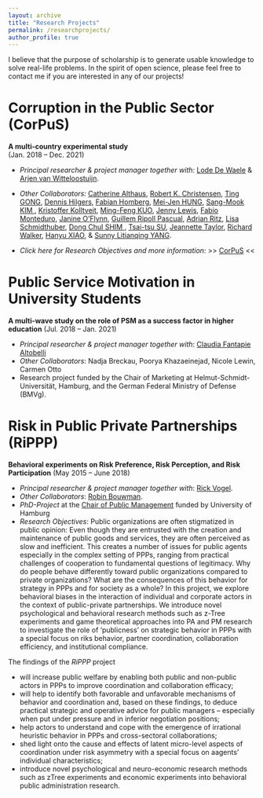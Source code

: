 ```yaml
---
layout: archive
title: "Research Projects"
permalink: /researchprojects/
author_profile: true
---
```


I believe that the purpose of scholarship is to generate usable knowledge to solve real-life problems. In the spirit of open science, please feel free to contact me if you are interested in any of our projects!



Corruption in the Public Sector (CorPuS)
=======

**A multi-country experimental study**      
(Jan. 2018 – Dec. 2021)

* *Principal researcher & project manager together with:*  	<a href="https://www.uantwerpen.be/en/staff/lode-dewaele/">Lode De Waele</a> & <a href="https://research.vu.nl/en/persons/a-van-witteloostuijn">Arjen van Witteloostuijn</a>.

* *Other Collaborators:* <a href="https://www.anzsog.edu.au/about/contact-directory/catherine-althaus">Catherine Althaus</a>, <a href="https://marriottschool.byu.edu/directory/details?id=36271">Robert K. Christensen</a>, <a href="https://scholars.cityu.edu.hk/en/persons/ting-gong(d7df4bfc-052e-4904-bf59-b945cad92635).html">Ting GONG</a>, <a href="https://www.jku.at/institut-fuer-public-und-nonprofit-management/ueber-uns/team/hilgers/">Dennis Hilgers</a>, <a href="http://impresaemanagement.luiss.it/docenti/cv/353465">Fabian Homberg</a>, <a href="http://politics.ntu.edu.tw/english/?p=8832">Mei-Jen HUNG</a>, <a href="http://itpolicy.seoultech.ac.kr/hcm/plugin/prof2/detail.jsp?menu=9070&lang=en&id=02263">Sang-Mook KIM </a>, <a href="https://www.sv.uio.no/isv/english/people/aca/kristoffer-kolltveit/index.html">Kristoffer Kolltveit</a>, <a href="http://politics.ntu.edu.tw/english/?p=12196">Ming-Feng KUO</a>, <a href="http://unimelb.academia.edu/JennyLewis">Jenny Lewis</a>, <a href="https://economia.uniroma2.it/faculty/76/monteduro-fabio">Fabio Monteduro</a>, <a href="https://www.anzsog.edu.au/about/contact-directory/janine-o-flynn">Janine O’Flynn</a>, <a href="http://cpa.uab.cat/index.php/en/ripoll-pascual-guillem">Guillem Ripoll Pascual</a>, <a href="http://www.kpm.unibe.ch/contact/personen/geschaeftsleitung/prof_dr_ritz_adrian/index_eng.html">Adrian Ritz</a>, <a href="https://www.jku.at/institut-fuer-public-und-nonprofit-management/ueber-uns/team/schmidthuber/">Lisa Schmidthuber</a>, <a href="https://kupa.korea.edu/kupaeng/professor/fulltime.do?mode=view&articleNo=36671&article.offset=0&articleLimit=200">Dong Chul SHIM </a>, <a href="http://politics.ntu.edu.tw/english/?p=147">Tsai-tsu SU</a>, <a href="https://research-repository.uwa.edu.au/en/persons/jeannette-taylor">Jeannette Taylor</a>, <a href="https://www.cityu.edu.hk/pol/faculty_academic_teaching_detail.asp?id=5">Richard Walker</a>, <a href="https://www.eduhk.hk/aps/people/dr-hanyu-xiao/">Hanyu XIAO</a>, & <a href="https://scholars.cityu.edu.hk/en/persons/litianqing-yang(e2b0f421-b4bc-450a-9b8a-dfb5950d058a).html">Sunny Litianqing YANG</a>.

* *Click here for Research Objectives and more information:* >> <a href="https://ksweissmueller.github.io/corpus/">CorPuS</a> <<




Public Service Motivation in University Students
=======

**A multi-wave study on the role of PSM as a success factor in higher education**
(Jul. 2018 – Jan. 2021)

* *Principal researcher & project manager together with*: <a href="https://www.hsu-hh.de/marketing/team#details-0-0">Claudia Fantapie Altobelli</a>
* *Other Collaborators*: Nadja Breckau, Poorya Khazaeinejad, Nicole Lewin, Carmen Otto
* Research project funded by the Chair of Marketing at Helmut-Schmidt-Universität, Hamburg, and the German Federal Ministry of Defense (BMVg).





Risk in Public Private Partnerships (RiPPP)
=======

**Behavioral experiments on Risk Preference, Risk Perception, and Risk Participation**
(May 2015 – June 2018)


* *Principal researcher & project manager together with*: [Rick Vogel](https://www.wiso.uni-hamburg.de/en/fachbereich-sozoek/professuren/vogel-rick/team/vogel-rick.html).
* *Other Collaborators*: [Robin Bouwman](https://www.uu.nl/staff/RBBouwman/Profile).
* *PhD-Project* at the [Chair of Public Management](https://www.wiso.uni-hamburg.de/en/fachbereich-sozoek/professuren/vogel-rick/forschung/forschungsprojekte/rippp.html) funded by University of Hamburg
* *Research Objectives*:
Public organizations are often stigmatized in public opinion: Even though they are entrusted with the creation and maintenance of public goods and services, they are often perceived as slow and inefficient. This creates a number of issues for public agents especially in the complex setting of PPPs, ranging from practical challenges of cooperation to fundamental questions of legitimacy.
Why do people behave differently toward public organizations compared to private organizations? What are the consequences of this behavior for strategy in PPPs and for society as a whole?
In this project, we explore behavioral biases in the interaction of individual and corporate actors in the context of public-private partnerships. We introduce novel psychological and behavioral research methods such as z-Tree experiments and game theoretical approaches into PA and PM research to investigate the role of ‘publicness’ on strategic behavior in PPPs with a special focus on riks behavior, partner coordination, collaboration efficiency, and institutional compliance.

The findings of the *RiPPP* project

* will increase public welfare by enabling both public and non-public actors in PPPs to improve coordination and collaboration efficacy;
* will help to identify both favorable and unfavorable mechanisms of behavior and coordination and, based on these findings, to deduce practical strategic and operative advice for public managers – especially when put under pressure and in inferior negotiation positions;
* help actors to understand and cope with the emergence of irrational heuristic behavior in PPPs and cross-sectoral collaborations;
* shed light onto the cause and effects of latent micro-level aspects of coordination under risk asymmetry with a special focus on aagents’ individual characteristics;
* introduce novel psychological and neuro-economic research methods such as zTree experiments and economic experiments into behavioral public administration research.
